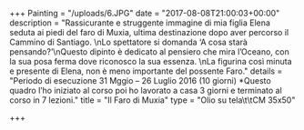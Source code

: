 +++
Painting = "/uploads/6.JPG"
date = "2017-08-08T21:00:03+00:00"
description = "Rassicurante e struggente immagine di mia figlia Elena seduta ai piedi del faro di Muxia, ultima destinazione dopo aver percorso il Cammino di Santiago. \nLo spettatore si domanda ‘A cosa starà pensando?’\nQuesto dipinto è dedicato al pensiero che mira l’Oceano, con la sua posa ferma dove riconosco la sua essenza. \nLa figurina così minuta e presente di Elena, non è meno importante del possente Faro."
details = "Periodo di esecuzione 31 Mggio – 26 Luglio 2016 (10 giorni) *Questo quadro l’ho iniziato al corso poi ho lavorato a casa 3 giorni e  terminato al corso in 7 lezioni."
title = "Il Faro di Muxia"
type = "Olio su tela\t\tCM 35x50"

+++
